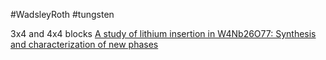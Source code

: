 #WadsleyRoth 
#tungsten 

3x4 and 4x4 blocks
[A study of lithium insertion in W4Nb26O77: Synthesis and characterization of new phases](https://www.sciencedirect.com/science/article/abs/pii/S0167273896003748)